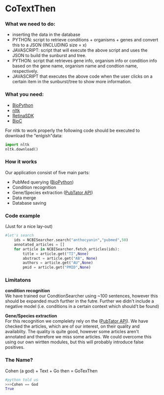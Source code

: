 # CoTextThen

### What we need to do:
* inserting the data in the database
* PYTHON: script to retrieve conditions + organisms + genes and convert this to a JSON (INCLUDING size = x)
* JAVASCRIPT: script that will execute the above script and uses the JSON to build the sunburst and tree.
* PYTHON: script that retrieves gene info, organism info or condition info based on the gene name, organism name and condtion name, respectively. 
* JAVASCRIPT that executes the above code when the user clicks on a certain item in the sunburst/tree to show more information.


### What you need:
* [BioPython](https://github.com/biopython/biopython)
*  [nltk](https://github.com/nltk/nltk) 
* [RetinaSDK](https://github.com/cortical-io/retina-sdk.py) 
* [BioC](https://github.com/2mh/PyBioC) 

For nltk to work properly the following code should be executed to download the "enlgish"data:
```python
import nltk
nltk.download()
```



### How it works
Our application consist of five main parts:
* PubMed querying ([BioPython](https://github.com/biopython/biopython))
* Condition recognition
* Gene/Species extraction ([PubTator API](https://www.ncbi.nlm.nih.gov/CBBresearch/Lu/Demo/tmTools/#RESTfulIntroduction))
* Data merge
* Database saving

### Code example
(Just for a nice lay-out)
```python
#let's search
    ids = NCBISearcher.search("anthocyanin","pubmed",50)
    annotated_articles = []
    for article in NCBISearcher.fetch_articles(ids):
        title = article.get("TI",None)
        abstract = article.get("AB", None)
        authors = article.get("AU",None)
        pmid = article.get("PMID",None)

```


### Limitatons
**condition recognition**   
We have trained our CondtionSearcher using ~100 sentences, however this should be expanded much further in the futre. Further we didn't include a negative model (i.e. conditions in a certain context which should't be found)

**Gene/Species extraction**  
For this recognition we complelety rely on the ([PubTator API](https://www.ncbi.nlm.nih.gov/CBBresearch/Lu/Demo/tmTools/#RESTfulIntroduction)). We have checked the articles, which are of our interest, on their quality and availablity. The quality is quite good, however some articles aren't annotated and therefore we miss some articles. We could overcome this using our own wirtten modules, but this will probably introduce false positives. 


### The Name?
Cohen (a god) + Text + Go then = GoTexThen
```python
#python told us
>>>Cohen == God
True

```


